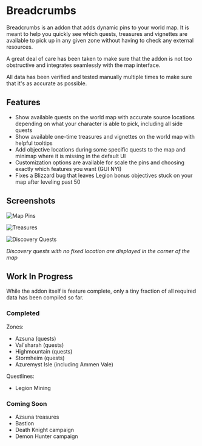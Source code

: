 # Breadcrumbs

Breadcrumbs is an addon that adds dynamic pins to your world map. It is meant to help you quickly see which quests, treasures and vignettes are available to pick up in any given zone without having to check any external resources.

A great deal of care has been taken to make sure that the addon is not too obstructive and integrates seamlessly with the map interface.

All data has been verified and tested manually multiple times to make sure that it's as accurate as possible.

## Features

- Show available quests on the world map with accurate source locations depending on what your character is able to pick, including all side quests
- Show available one-time treasures and vignettes on the world map with helpful tooltips
- Add objective locations during some specific quests to the map and minimap where it is missing in the default UI
- Customization options are available for scale the pins and choosing exactly which features you want (GUI NYI)
- Fixes a Blizzard bug that leaves Legion bonus objectives stuck on your map after leveling past 50

## Screenshots

![Map Pins](https://i.imgur.com/k3zVLC9.png)

![Treasures](https://i.imgur.com/qahmcqj.png)

![Discovery Quests](https://i.imgur.com/DiOxFIm.png)

*Discovery quests with no fixed location are displayed in the corner of the map*

## Work In Progress

While the addon itself is feature complete, only a tiny fraction of all required data has been compiled so far.

### Completed

Zones:
- Azsuna (quests)
- Val'sharah (quests)
- Highmountain (quests)
- Stormheim (quests)
- Azuremyst Isle (including Ammen Vale)

Questlines:
- Legion Mining

### Coming Soon

- Azsuna treasures
- Bastion
- Death Knight campaign
- Demon Hunter campaign
